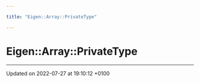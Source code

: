 ```yaml
---

title: "Eigen::Array::PrivateType"

---
```


# Eigen::Array::PrivateType





-------------------------------

Updated on 2022-07-27 at 19:10:12 +0100